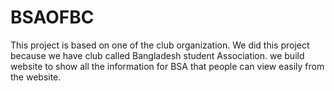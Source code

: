 # BSAOFBC
This project is based on one of the club organization. We did this project because we have club called Bangladesh student Association. we build website to show all the information for BSA that people can view easily from the website. 
